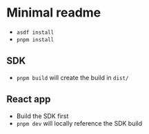 # Minimal readme

- `asdf install`
- `pnpm install`

## SDK

- `pnpm build` will create the build in `dist/`

## React app

- Build the SDK first
- `pnpm dev` will locally reference the SDK build
